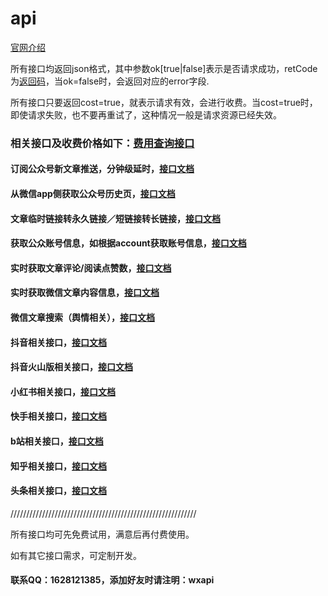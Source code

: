 # api

[官网介绍](http://www.whosecard.com?from=api-doc)

所有接口均返回json格式，其中参数ok[true|false]表示是否请求成功，retCode为[返回码](https://github.com/iwoods100/wxapi-doc/blob/master/retcode.md)，当ok=false时，会返回对应的error字段.

所有接口只要返回cost=true，就表示请求有效，会进行收费。当cost=true时，即使请求失败，也不要再重试了，这种情况一般是请求资源已经失效。

### 相关接口及收费价格如下：[费用查询接口](https://github.com/iwoods100/wxapi-doc/blob/master/pay.md)

#### 订阅公众号新文章推送，分钟级延时，[接口文档](https://github.com/iwoods100/wxapi-doc/blob/master/gzhsubscription.md)

#### 从微信app侧获取公众号历史页，[接口文档](https://github.com/iwoods100/wxapi-doc/blob/master/api-profile.md)

#### 文章临时链接转永久链接／短链接转长链接，[接口文档](https://github.com/iwoods100/wxapi-doc/blob/master/api2.md)

#### 获取公众账号信息，如根据account获取账号信息，[接口文档](https://github.com/iwoods100/wxapi-doc/blob/master/api3.md)

#### 实时获取文章评论/阅读点赞数，[接口文档](https://github.com/iwoods100/wxapi-doc/blob/master/api4.md)

#### 实时获取微信文章内容信息，[接口文档](https://github.com/iwoods100/wxapi-doc/blob/master/wxarticle.md)

#### 微信文章搜索（舆情相关），[接口文档](https://github.com/iwoods100/wxapi-doc/blob/master/wxsearch.md)

<!--
#### 获取搜狗公众号/关键字最近N天内的更新文章，[接口文档](https://github.com/iwoods100/wxapi-doc/blob/master/api5.md)
```
最近N天的范围是：7 >= N >= 1
单次调用计费跟返回的文章数量有关：
文章数量／10，再向上取整，最后乘以0.1，比如返回53篇文章，将收取0.6元。
文章链接均为临时链接。

本接口只要抓取成功，即时没有更新任何文章，也要收取0.1。
```

#### 微信指数，[接口文档](https://github.com/iwoods100/wxapi-doc/blob/master/wxindex.md)
-->

#### 抖音相关接口，[接口文档](https://github.com/iwoods100/wxapi-doc/blob/master/douyin.md)

#### 抖音火山版相关接口，[接口文档](https://github.com/iwoods100/wxapi-doc/blob/master/douyinhuoshan.md)

#### 小红书相关接口，[接口文档](https://github.com/iwoods100/wxapi-doc/blob/master/xiaohongshu.md)

#### 快手相关接口，[接口文档](https://github.com/iwoods100/wxapi-doc/blob/master/kuaishou.md)

#### b站相关接口，[接口文档](https://github.com/iwoods100/wxapi-doc/blob/master/bilibili.md)

#### 知乎相关接口，[接口文档](https://github.com/iwoods100/wxapi-doc/blob/master/zhihu.md)

#### 头条相关接口，[接口文档](https://github.com/iwoods100/wxapi-doc/blob/master/toutiao.md)

///////////////////////////////////////////////////////////

所有接口均可先免费试用，满意后再付费使用。

如有其它接口需求，可定制开发。

#### 联系QQ：1628121385，添加好友时请注明：wxapi
